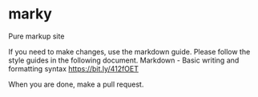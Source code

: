 # marky
Pure markup site

If you need to make changes, use the markdown guide. Please follow the style guides in the following document. Markdown - Basic writing and formatting syntax
https://bit.ly/412fOET

When you are done, make a pull request. 
